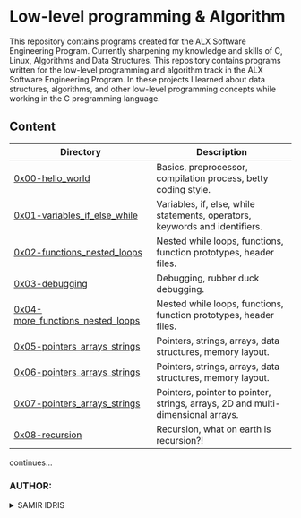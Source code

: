 # Low-level programming & Algorithm

This repository contains programs created for the ALX Software Engineering Program. Currently sharpening my knowledge and skills of C, Linux, Algorithms and Data Structures. This repository contains programs written for the low-level programming and algorithm track in the ALX Software Engineering Program. In these projects I learned about data structures, algorithms, and other low-level programming concepts while working in the C programming language.

## Content
Directory | Description
--------- | -----
[0x00-hello_world](https://github.com/scisamir/alx-low_level_programming/tree/master/0x00-hello_world) | Basics, preprocessor, compilation process, betty coding style.
[0x01-variables_if_else_while](https://github.com/scisamir/alx-low_level_programming/tree/master/0x01-variables_if_else_while) | Variables, if, else, while statements, operators, keywords and identifiers.
[0x02-functions_nested_loops](https://github.com/scisamir/alx-low_level_programming/tree/master/0x02-functions_nested_loops) | Nested while loops, functions, function prototypes, header files.
[0x03-debugging](https://github.com/scisamir/alx-low_level_programming/tree/master/0x03-debugging) | Debugging, rubber duck debugging.
[0x04-more_functions_nested_loops](https://github.com/scisamir/alx-low_level_programming/tree/master/0x04-more_functions_nested_loops) | Nested while loops, functions, function prototypes, header files.
[0x05-pointers_arrays_strings](https://github.com/scisamir/alx-low_level_programming/tree/master/0x05-pointers_arrays_strings) | Pointers, strings, arrays, data structures, memory layout.
[0x06-pointers_arrays_strings](https://github.com/scisamir/alx-low_level_programming/tree/master/0x06-pointers_arrays_strings) | Pointers, strings, arrays, data structures, memory layout.
[0x07-pointers_arrays_strings](https://github.com/scisamir/alx-low_level_programming/tree/master/0x07-pointers_arrays_strings) | Pointers, pointer to pointer, strings, arrays, 2D and multi-dimensional arrays.
[0x08-recursion](https://github.com/scisamir/alx-low_level_programming/tree/master/0x08-recursion) | Recursion, what on earth is recursion?!
continues...

### AUTHOR:
<details>
    <summary>SAMIR IDRIS</summary>
    <ul>
        <li>
            <a href="https://github.com/scisamir">Github</a>
        </li>
        <li>
            <a href="https://linkedin.com/in/scisamir">LinkedIn</a>
        </li>
        <li>
            <a href="https://twitter.com/ScientistSamir">Twitter</a>
        </li>
    </ul>
</details>
